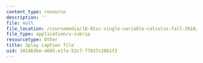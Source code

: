 ```yaml
---
content_type: resource
description: ''
file: null
file_location: /coursemedia/18-01sc-single-variable-calculus-fall-2010/201463bed605e1fa52c777837c28b1f3_ER5B_YBFMJo.srt
file_type: application/x-subrip
resourcetype: Other
title: 3play caption file
uid: 201463be-d605-e1fa-52c7-77837c28b1f3
---
```

